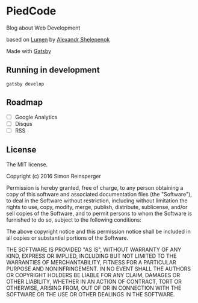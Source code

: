 # PiedCode

Blog about Web Development

based on [Lumen](https://github.com/wpioneer/gatsby-starter-lumen) by [Alexandr Shelepenok](https://github.com/wpioneer)

Made with [Gatsby](https://github.com/gatsbyjs/gatsby)

## Running in development
`gatsby develop`

## Roadmap

- [ ] Google Analytics
- [ ] Disqus
- [ ] RSS

## License
The MIT license.

Copyright (c) 2016 Simon Reinsperger

Permission is hereby granted, free of charge, to any person obtaining a copy of
this software and associated documentation files (the "Software"), to deal in
the Software without restriction, including without limitation the rights to
use, copy, modify, merge, publish, distribute, sublicense, and/or sell copies
of the Software, and to permit persons to whom the Software is furnished to do
so, subject to the following conditions:

The above copyright notice and this permission notice shall be included in all
copies or substantial portions of the Software.

THE SOFTWARE IS PROVIDED "AS IS", WITHOUT WARRANTY OF ANY KIND, EXPRESS OR
IMPLIED, INCLUDING BUT NOT LIMITED TO THE WARRANTIES OF MERCHANTABILITY,
FITNESS FOR A PARTICULAR PURPOSE AND NONINFRINGEMENT. IN NO EVENT SHALL THE
AUTHORS OR COPYRIGHT HOLDERS BE LIABLE FOR ANY CLAIM, DAMAGES OR OTHER
LIABILITY, WHETHER IN AN ACTION OF CONTRACT, TORT OR OTHERWISE, ARISING FROM,
OUT OF OR IN CONNECTION WITH THE SOFTWARE OR THE USE OR OTHER DEALINGS IN THE
SOFTWARE.
